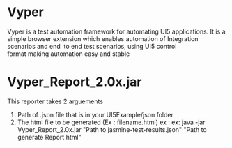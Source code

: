 ﻿# Vyper
Vyper is a test automation framework for automating UI5 applications.
It is a simple browser extension which enables automation of Integration scenarios and end  to end test scenarios, using UI5 control format making automation easy and stable 
 
 
# Vyper_Report_2.0x.jar
This reporter takes 2 arguements
1. Path of .json file that is in your UI5Example/json folder
2. The html file to be generated (Ex : filename.html)
ex : ex: java -jar Vyper_Report_2.0x.jar "Path to jasmine-test-results.json" "Path to generate Report.html"
